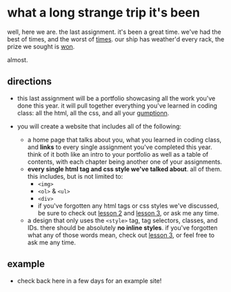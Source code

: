# what a long strange trip it's been

well, here we are. the last assignment. it's been a great time. we've had the best of times, and the worst of [times](https://en.wikiquote.org/wiki/A_Tale_of_Two_Cities). our ship has weather'd every rack, the prize we sought is [won](https://en.wikipedia.org/wiki/O_Captain!_My_Captain!).

almost.

## directions
* this last assignment will be a portfolio showcasing all the work you've done this year. it will pull together everything you've learned in coding class: all the html, all the css, and all your [gumptionn](http://www.thefreedictionary.com/gumptio).

* you will create a website that includes all of the following:
  * a home page that talks about you, what you learned in coding class, and **links** to every single assignment you've completed this year. think of it both like an intro to your portfolio as well as a table of contents, with each chapter being another one of your assignments.
  * **every single html tag and css style we've talked about**. all of them. this includes, but is not limited to:
    * `<img>`
    * `<ol>` & `<ul>`
    * `<div>`
    * if you've forgotten any html tags or css styles we've discussed, be sure to check out [lesson 2](../lessons/02_html_basics.md) and [lesson 3](../lessons/03_css_basics.md), or ask me any time.
  * a design that only uses the `<style>` tag, tag selectors, classes, and IDs. there should be absolutely **no inline styles**. if you've forgotten what any of those words mean, check out [lesson 3](../lessons/03_css_basics.md), or feel free to ask me any time.

## example

* check back here in a few days for an example site!
